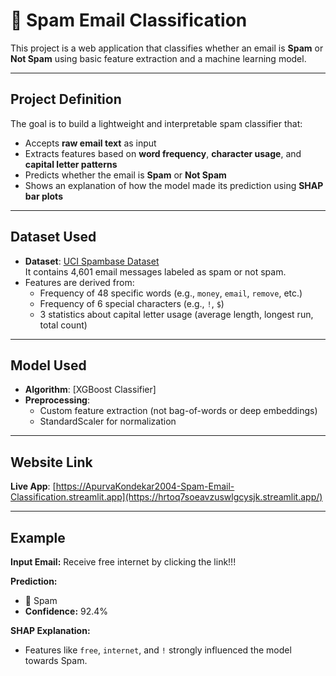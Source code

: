 # 📩 Spam Email Classification

This project is a web application that classifies whether an email is **Spam** or **Not Spam** using basic feature extraction and a machine learning model.

---

##  Project Definition

The goal is to build a lightweight and interpretable spam classifier that:
- Accepts **raw email text** as input
- Extracts features based on **word frequency**, **character usage**, and **capital letter patterns**
- Predicts whether the email is **Spam** or **Not Spam**
- Shows an explanation of how the model made its prediction using **SHAP bar plots**

---

##  Dataset Used

- **Dataset**: [UCI Spambase Dataset](https://archive.ics.uci.edu/ml/datasets/spambase)  
  It contains 4,601 email messages labeled as spam or not spam.
- Features are derived from:
  - Frequency of 48 specific words (e.g., `money`, `email`, `remove`, etc.)
  - Frequency of 6 special characters (e.g., `!`, `$`)
  - 3 statistics about capital letter usage (average length, longest run, total count)

---

##  Model Used

- **Algorithm**: [XGBoost Classifier]  
- **Preprocessing**:
  - Custom feature extraction (not bag-of-words or deep embeddings)
  - StandardScaler for normalization

---

##  Website Link

 **Live App**: [https://ApurvaKondekar2004-Spam-Email-Classification.streamlit.app](https://hrtoq7soeavzuswlgcysjk.streamlit.app/)  

---

##  Example

**Input Email:**
Receive free internet by clicking the link!!!


**Prediction:**
- 🛑 Spam  
- **Confidence:** 92.4%

**SHAP Explanation:**
- Features like `free`, `internet`, and `!` strongly influenced the model towards Spam.

